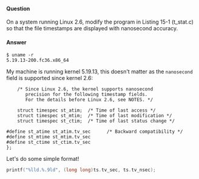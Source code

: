 #### Question

On a system running Linux 2.6, modify the program in Listing 15-1 (t_stat.c)
so that the file timestamps are displayed with nanosecond accuracy.

#### Answer

```shell
$ uname -r
5.19.13-200.fc36.x86_64
```

My machine is running kernel 5.19.13, this doesn't matter as the `nanosecond` 
field is supported since kernel 2.6:

```
    /* Since Linux 2.6, the kernel supports nanosecond
       precision for the following timestamp fields.
       For the details before Linux 2.6, see NOTES. */

    struct timespec st_atim;  /* Time of last access */
    struct timespec st_mtim;  /* Time of last modification */
    struct timespec st_ctim;  /* Time of last status change */

#define st_atime st_atim.tv_sec      /* Backward compatibility */
#define st_mtime st_mtim.tv_sec
#define st_ctime st_ctim.tv_sec
};
```

Let's do some simple format!

```c
printf("%lld.%.9ld", (long long)ts.tv_sec, ts.tv_nsec);
```
